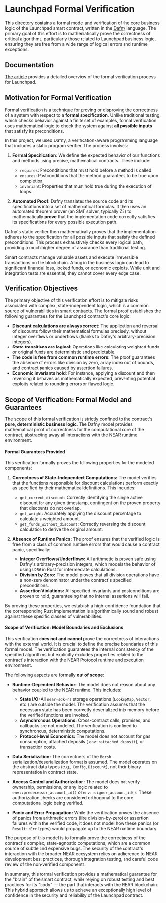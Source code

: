 # Launchpad Formal Verification

This directory contains a formal model and verification of the core business logic of the Launchpad smart contract,
written in the [Dafny](https://dafny.dev/) language. The primary goal of this effort is to mathematically prove
the correctness of critical algorithms, particularly those related to Launchpad business logic,
ensuring they are free from a wide range of logical errors and runtime exceptions.

## Documentation

[The article](https://github.com/aurora-is-near/aurora-launchpad-contracts/wiki/Dafny-formal-specification-and-verification)
provides
a detailed overview of the formal verification process for Launchpad.

## Motivation for Formal Verification

Formal verification is a technique for proving or disproving the correctness of a system with respect
to a **formal specification**. Unlike traditional testing, which checks behavior against a finite set of examples,
formal verification uses mathematical logic to check the system against **all possible inputs** that satisfy its
preconditions.

In this project, we used Dafny, a verification-aware programming language that includes a static program verifier.
The process involves:

1. **Formal Specification**: We define the expected behavior of our functions and methods using precise, mathematical
   contracts. These include:
    * `requires`: Preconditions that must hold before a method is called.
    * `ensures`: Postconditions that the method guarantees to be true upon completion.
    * `invariant`: Properties that must hold true during the execution of loops.

2. **Automated Proof**: Dafny translates the source code and its specifications into a set of mathematical formulas.
   It then uses an automated theorem prover (an SMT solver, typically Z3) to mathematically **prove** that the
   implementation
   code correctly satisfies its specifications for every possible execution path.

Dafny's static verifier then mathematically proves that the implementation adheres to the specification
for all possible inputs that satisfy the defined preconditions. This process exhaustively checks every
logical path, providing a much higher degree of assurance than traditional testing.

Smart contracts manage valuable assets and execute irreversible transactions on the blockchain.
A bug in the business logic can lead to significant financial loss, locked funds, or economic exploits.
While unit and integration tests are essential, they cannot cover every edge case.

## Verification Objectives

The primary objective of this verification effort is to mitigate risks associated with complex, state-independent logic,
which is a common source of vulnerabilities in smart contracts. The formal proof establishes the following guarantees
for
the Launchpad contract's core logic:

- **Discount calculations are always correct**: The application and reversal of discounts follow their mathematical
  formulas precisely, without integer overflows or underflows (thanks to Dafny's arbitrary-precision integers).
- **State transitions are logical**: Operations like calculating weighted funds or original funds are deterministic and
  predictable.
- **The code is free from common runtime errors**: The proof guarantees the absence of errors like division by zero,
  array index out of bounds, and contract panics caused by assertion failures.
- **Economic invariants hold**: For instance, applying a discount and then reversing it behaves as mathematically
  expected, preventing potential exploits related to rounding errors or flawed logic.

## Scope of Verification: Formal Model and Guarantees

The scope of this formal verification is strictly confined to the contract's **pure, deterministic business logic**.
The Dafny model provides mathematical proof of correctness for the computational core of the contract, abstracting
away all interactions with the NEAR runtime environment.

#### Formal Guarantees Provided

This verification formally proves the following properties for the modeled components:

1. **Correctness of State-Independent Computations:** The model verifies that the functions responsible for discount
   calculations perform exactly as specified by their mathematical definitions. This includes:
    - `get_current_discount`: Correctly identifying the single active discount for any given timestamp, contingent on
      the proven property that discounts do not overlap.
    - `get_weight`: Accurately applying the discount percentage to calculate a weighted amount.
    - `get_funds_without_discount`: Correctly reversing the discount calculation to derive the original amount.

2. **Absence of Runtime Panics:** The proof ensures that the verified logic is free from a class of common runtime
   errors that would cause a contract panic, specifically:
    - **Integer Overflows/Underflows:** All arithmetic is proven safe using Dafny's arbitrary-precision integers, which
      models the behavior of using `U256` in Rust for intermediate calculations.
    - **Division by Zero:** The model proves that all division operations have a non-zero denominator under the
      contract's specified preconditions.
    - **Assertion Violations:** All specified invariants and postconditions are proven to hold, guaranteeing that no
      internal assertions will fail.

By proving these properties, we establish a high-confidence foundation that the corresponding Rust implementation is
algorithmically sound and robust against these specific classes of vulnerabilities.

#### Scope of Verification: Model Boundaries and Exclusions

This verification **does not and cannot** prove the correctness of interactions with the external world.
It is crucial to define the precise boundaries of this formal model.
The verification guarantees the internal consistency of the specified algorithms but explicitly excludes
properties related to the contract's interaction with the NEAR Protocol runtime and execution environment.

The following aspects are formally **out of scope**:

- **Runtime-Dependent Behavior:** The model does not reason about any behavior coupled to the NEAR runtime. This
  includes:
    - **State I/O:** All `near-sdk-rs` storage operations (`LookupMap`, `Vector`, etc.) are outside the model. The
      verification assumes that the necessary state has been correctly deserialized into memory before the verified
      functions are invoked.
    - **Asynchronous Operations:** Cross-contract calls, promises, and callbacks are not modeled. The verification is
      confined to synchronous, deterministic computations.
    - **Protocol-level Economics:** The model does not account for gas consumption, attached deposits (
      `env::attached_deposit`), or transaction costs.

- **Data Serialization:** The correctness of the `Borsh` serialization/deserialization format is assumed. The model
  operates on the abstract data types (e.g., `Config`, `Discount`), not their binary representation in contract state.

- **Access Control and Authorization:** The model does not verify ownership, permissions, or any logic related to
  `env::predecessor_account_id()` or `env::signer_account_id()`. These authorization checks are considered orthogonal to
  the core computational logic being verified.

- **Panic and Error Propagation:** While the verification proves the absence of panics from arithmetic errors (like
  division-by-zero) or assertion failures within the verified code, it does not model how these panics (or `Result::Err`
  types) would propagate up to the NEAR runtime boundary.

The purpose of this model is to formally prove the correctness of the contract's complex, state-agnostic computations,
which are a common source of subtle and expensive bugs. The security of the contract's interaction with the broader NEAR
ecosystem relies on adherence to NEAR development best practices, thorough integration testing, and careful code review
of the non-verified components.

In summary, this formal verification provides a mathematical guarantee for the "brain" of the smart contract, while
relying on robust testing and best practices for its "body" — the part that interacts with the NEAR blockchain. This
hybrid approach allows us to achieve an exceptionally high level of confidence in the security and reliability of the
Launchpad contract.



